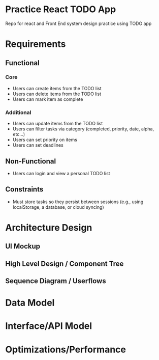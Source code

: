 # Practice React TODO App

Repo for react and Front End system design practice using TODO app


# Requirements

## Functional

### Core
- Users can create items from the TODO list
- Users can delete items from the TODO list
- Users can mark item as complete


### Additional
- Users can update items from the TODO list
- Users can filter tasks via category (completed, priority, date, alpha, etc...)
- Users can set priority on items
- Users can set deadlines


## Non-Functional
- Users can login and view a personal TODO list


## Constraints
- Must store tasks so they persist between sessions (e.g., using localStorage, a database, or cloud syncing)


# Architecture Design

## UI Mockup

## High Level Design / Component Tree

## Sequence Diagram / Userflows


# Data Model 


# Interface/API Model


# Optimizations/Performance